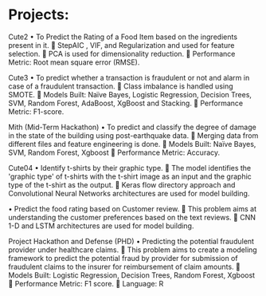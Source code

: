 # Projects:
Cute2
•	To Predict the Rating of a Food Item based on the ingredients present in it. 
	StepAIC , VIF, and Regularization and used for feature selection.
	PCA is used for dimensionality reduction. 
	Performance Metric: Root mean square error (RMSE).

Cute3
•	To predict whether a transaction is fraudulent or not and alarm in case of a fraudulent transaction.
	Class imbalance is handled using SMOTE.
	Models Built: Naïve Bayes, Logistic Regression, Decision Trees, SVM, Random Forest, AdaBoost, XgBoost and Stacking.
	Performance Metric: F1-score.

Mith (Mid-Term Hackathon)
•	To predict and classify the degree of damage in the state of the building using post-earthquake data.
	Merging data from different files and feature engineering is done.
	Models Built: Naïve Bayes, SVM, Random Forest, Xgboost
	Performance Metric: Accuracy.

Cute04
•	Identify t-shirts by their graphic type.
	The model identifies the 'graphic type' of t-shirts with the t-shirt image as an input and the graphic type of the t-shirt as the output.
	Keras flow directory approach and Convolutional Neural Networks architectures are used for model building.

•	Predict the food rating based on Customer review.
	This problem aims at understanding the customer preferences based on the text reviews.
	CNN 1-D and LSTM architectures are used for model building.

Project Hackathon and Defense (PHD)
•	Predicting the potential fraudulent provider under healthcare claims.
	This problem aims to create a modeling framework to predict the potential fraud by provider for submission of fraudulent claims to the insurer for reimbursement of claim amounts.
	Models Built: Logistic Regression, Decision Trees, Random Forest, Xgboost
	Performance Metric: F1 score.
	Language: R 
